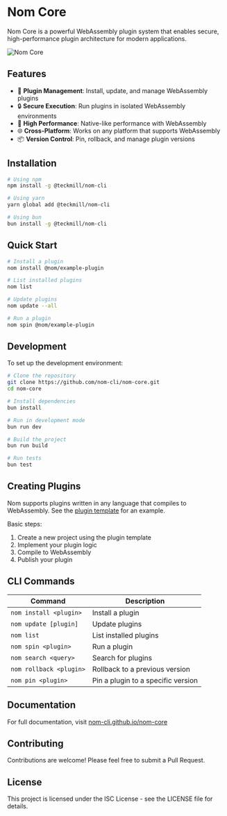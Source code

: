 # Nom Core

Nom Core is a powerful WebAssembly plugin system that enables secure, high-performance plugin architecture for modern applications.

![Nom Core](https://github.com/nom-cli/nom-core/raw/main/docs/src/assets/nom-logo.svg)

## Features

- 🔌 **Plugin Management**: Install, update, and manage WebAssembly plugins
- 🔒 **Secure Execution**: Run plugins in isolated WebAssembly environments
- 🚀 **High Performance**: Native-like performance with WebAssembly
- 🌐 **Cross-Platform**: Works on any platform that supports WebAssembly
- 📦 **Version Control**: Pin, rollback, and manage plugin versions

## Installation

```bash
# Using npm
npm install -g @teckmill/nom-cli

# Using yarn
yarn global add @teckmill/nom-cli

# Using bun
bun install -g @teckmill/nom-cli
```

## Quick Start

```bash
# Install a plugin
nom install @nom/example-plugin

# List installed plugins
nom list

# Update plugins
nom update --all

# Run a plugin
nom spin @nom/example-plugin
```

## Development

To set up the development environment:

```bash
# Clone the repository
git clone https://github.com/nom-cli/nom-core.git
cd nom-core

# Install dependencies
bun install

# Run in development mode
bun run dev

# Build the project
bun run build

# Run tests
bun test
```

## Creating Plugins

Nom supports plugins written in any language that compiles to WebAssembly. See the [plugin template](examples/plugin-template) for an example.

Basic steps:
1. Create a new project using the plugin template
2. Implement your plugin logic
3. Compile to WebAssembly
4. Publish your plugin

## CLI Commands

| Command | Description |
|---------|-------------|
| `nom install <plugin>` | Install a plugin |
| `nom update [plugin]` | Update plugins |
| `nom list` | List installed plugins |
| `nom spin <plugin>` | Run a plugin |
| `nom search <query>` | Search for plugins |
| `nom rollback <plugin>` | Rollback to a previous version |
| `nom pin <plugin>` | Pin a plugin to a specific version |

## Documentation

For full documentation, visit [nom-cli.github.io/nom-core](https://nom-cli.github.io/nom-core)

## Contributing

Contributions are welcome! Please feel free to submit a Pull Request.

## License

This project is licensed under the ISC License - see the LICENSE file for details.
